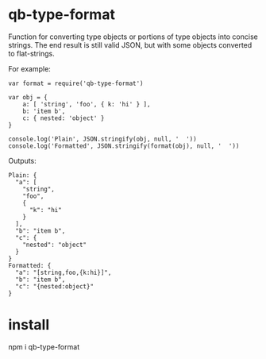 # qb-type-format

Function for converting type objects or portions of 
type objects into concise strings.  The end result
is still valid JSON, but with some objects converted
to flat-strings.  

For example:

    var format = require('qb-type-format')
    
    var obj = {
        a: [ 'string', 'foo', { k: 'hi' } ],
        b: 'item b',
        c: { nested: 'object' }
    }
    
    console.log('Plain', JSON.stringify(obj, null, '  '))
    console.log('Formatted', JSON.stringify(format(obj), null, '  '))
    
Outputs:
    
    Plain: {
      "a": [
        "string",
        "foo",
        {
          "k": "hi"
        }
      ],
      "b": "item b",
      "c": {
        "nested": "object"
      }
    }
    Formatted: {
      "a": "[string,foo,{k:hi}]",
      "b": "item b",
      "c": "{nested:object}"
    }
    
# install

npm i qb-type-format


